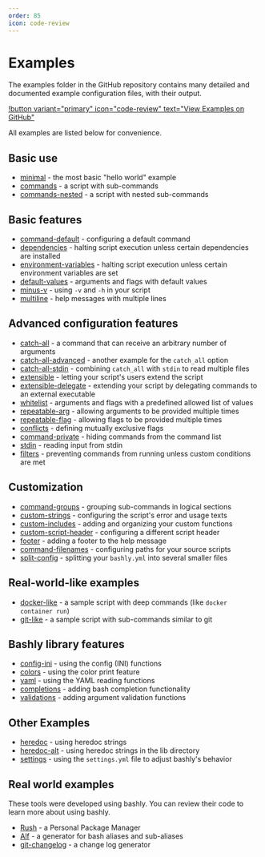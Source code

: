 ```yaml
---
order: 85
icon: code-review
---
```


# Examples

The examples folder in the GitHub repository contains many detailed and
documented example configuration files, with their output.

[!button variant="primary" icon="code-review" text="View Examples on GitHub"](https://github.com/DannyBen/bashly/tree/master/examples#readme)

All examples are listed below for convenience.

<!-- EXAMPLES INDEX -->
## Basic use

- [minimal](https://github.com/DannyBen/bashly/tree/master/examples/minimal#readme) - the most basic "hello world" example
- [commands](https://github.com/DannyBen/bashly/tree/master/examples/commands#readme) - a script with sub-commands
- [commands-nested](https://github.com/DannyBen/bashly/tree/master/examples/commands-nested#readme) - a script with nested sub-commands

## Basic features

- [command-default](https://github.com/DannyBen/bashly/tree/master/examples/command-default#readme) - configuring a default command
- [dependencies](https://github.com/DannyBen/bashly/tree/master/examples/dependencies#readme) - halting script execution unless certain dependencies are installed
- [environment-variables](https://github.com/DannyBen/bashly/tree/master/examples/environment-variables#readme) - halting script execution unless certain environment variables are set
- [default-values](https://github.com/DannyBen/bashly/tree/master/examples/default-values#readme) - arguments and flags with default values
- [minus-v](https://github.com/DannyBen/bashly/tree/master/examples/minus-v#readme) - using `-v` and `-h` in your script
- [multiline](https://github.com/DannyBen/bashly/tree/master/examples/multiline#readme) - help messages with multiple lines

## Advanced configuration features

- [catch-all](https://github.com/DannyBen/bashly/tree/master/examples/catch-all#readme) - a command that can receive an arbitrary number of arguments
- [catch-all-advanced](https://github.com/DannyBen/bashly/tree/master/examples/catch-all-advanced#readme) - another example for the `catch_all` option
- [catch-all-stdin](https://github.com/DannyBen/bashly/tree/master/examples/catch-all-stdin#readme) - combining `catch_all` with `stdin` to read multiple files
- [extensible](https://github.com/DannyBen/bashly/tree/master/examples/extensible#readme) - letting your script's users extend the script
- [extensible-delegate](https://github.com/DannyBen/bashly/tree/master/examples/extensible-delegate#readme) - extending your script by delegating commands to an external executable
- [whitelist](https://github.com/DannyBen/bashly/tree/master/examples/whitelist#readme) - arguments and flags with a predefined allowed list of values
- [repeatable-arg](https://github.com/DannyBen/bashly/tree/master/examples/repeatable-arg#readme) - allowing arguments to be provided multiple times
- [repeatable-flag](https://github.com/DannyBen/bashly/tree/master/examples/repeatable-flag#readme) - allowing flags to be provided multiple times
- [conflicts](https://github.com/DannyBen/bashly/tree/master/examples/conflicts#readme) - defining mutually exclusive flags
- [command-private](https://github.com/DannyBen/bashly/tree/master/examples/command-private#readme) - hiding commands from the command list
- [stdin](https://github.com/DannyBen/bashly/tree/master/examples/stdin#readme) - reading input from stdin
- [filters](https://github.com/DannyBen/bashly/tree/master/examples/filters#readme) - preventing commands from running unless custom conditions are met

## Customization

- [command-groups](https://github.com/DannyBen/bashly/tree/master/examples/command-groups#readme) - grouping sub-commands in logical sections
- [custom-strings](https://github.com/DannyBen/bashly/tree/master/examples/custom-strings#readme) - configuring the script's error and usage texts
- [custom-includes](https://github.com/DannyBen/bashly/tree/master/examples/custom-includes#readme) - adding and organizing your custom functions
- [custom-script-header](https://github.com/DannyBen/bashly/tree/master/examples/custom-script-header#readme) - configuring a different script header
- [footer](https://github.com/DannyBen/bashly/tree/master/examples/footer#readme) - adding a footer to the help message
- [command-filenames](https://github.com/DannyBen/bashly/tree/master/examples/command-filenames#readme) - configuring paths for your source scripts
- [split-config](https://github.com/DannyBen/bashly/tree/master/examples/split-config#readme) - splitting your `bashly.yml` into several smaller files

## Real-world-like examples

- [docker-like](https://github.com/DannyBen/bashly/tree/master/examples/docker-like#readme) - a sample script with deep commands (like `docker container run`)
- [git-like](https://github.com/DannyBen/bashly/tree/master/examples/git-like#readme) - a sample script with sub-commands similar to git

## Bashly library features

- [config-ini](https://github.com/DannyBen/bashly/tree/master/examples/config-ini#readme) - using the config (INI) functions
- [colors](https://github.com/DannyBen/bashly/tree/master/examples/colors#readme) - using the color print feature
- [yaml](https://github.com/DannyBen/bashly/tree/master/examples/yaml#readme) - using the YAML reading functions
- [completions](https://github.com/DannyBen/bashly/tree/master/examples/completions#readme) - adding bash completion functionality
- [validations](https://github.com/DannyBen/bashly/tree/master/examples/validations#readme) - adding argument validation functions

## Other Examples

- [heredoc](https://github.com/DannyBen/bashly/tree/master/examples/heredoc#readme) - using heredoc strings
- [heredoc-alt](https://github.com/DannyBen/bashly/tree/master/examples/heredoc-alt#readme) - using heredoc strings in the lib directory
- [settings](https://github.com/DannyBen/bashly/tree/master/examples/settings#readme) - using the `settings.yml` file to adjust bashly's behavior

<!-- EXAMPLES INDEX -->


## Real world examples

These tools were developed using bashly. You can review their code to learn more about using bashly.

- [Rush][rush] - a Personal Package Manager
- [Alf][alf] - a generator for bash aliases and sub-aliases
- [git-changelog][git-changelog] - a change log generator


[rush]: https://github.com/DannyBen/rush-cli
[alf]: https://github.com/DannyBen/alf
[git-changelog]: https://github.com/DannyBen/git-changelog
